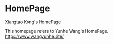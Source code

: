 # HomePage
Xiangtao Kong's HomePage

This homepage refers to Yunhe Wang's HomePage. https://www.wangyunhe.site/

